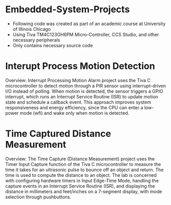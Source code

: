# Embedded-System-Projects
- Following code was created as part of an academic course at University of Illinois Chicago 
- Using Tiva TM4C123GH6PM Micro-Controller, CCS Studio, and other necessary peripherals
- Only contains necessary source code
# Interupt Process Motion Detection 
Overview: Interrupt Processing Motion Alarm project uses the Tiva C microcontroller to detect motion through a PIR sensor using interrupt-driven I/O instead of polling. When motion is detected, the sensor triggers a GPIO interrupt, which runs an Interrupt Service Routine (ISR) to update motion state and schedule a callback event. This approach improves system responsiveness and energy efficiency, since the CPU can enter a low-power mode (wfi) and wake only when motion is detected.
# Time Captured Distance Measurement
Overview: The Time Capture (Distance Measurement) project uses the Timer Input Capture function of the Tiva C microcontroller to measure the time it takes for an ultrasonic pulse to bounce off an object and return. The time is used to compute the distance to an object. The lab is concerned with configuring hardware timers in Input Edge-Time Mode, handling the capture events in an Interrupt Service Routine (ISR), and displaying the distance in millimeters and feet/inches on a 7-segment display, with mode selection through pushbuttons.






